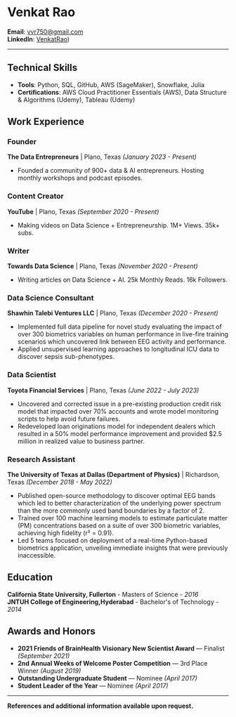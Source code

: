 # Venkat Rao 
**Email**: [vvr750@gmail.com](mailto:vvr750@gmail.com)  
**LinkedIn**: [VenkatRao](https://www.linkedin.com/in/venkat-rao-295647368))  

---

## Technical Skills  
- **Tools**: Python, SQL, GitHub, AWS (SageMaker), Snowflake, Julia  
- **Certifications**:  AWS Cloud Practitioner Essentials (AWS), Data Structure & Algorithms (Udemy), Tableau (Udemy)  

## Work Experience

### **Founder**  
**The Data Entrepreneurs** | Plano, Texas *(January 2023 - Present)*  
- Founded a community of 900+ data & AI entrepreneurs. Hosting monthly workshops and podcast episodes.

### **Content Creator**  
**YouTube** | Plano, Texas *(September 2020 - Present)*  
- Making videos on Data Science + Entrepreneurship. 1M+ Views. 35k+ subs.

### **Writer**  
**Towards Data Science** | Plano, Texas *(November 2020 - Present)*  
- Writing articles on Data Science + AI. 25k Monthly Reads. 16k Followers.

### **Data Science Consultant**  
**Shawhin Talebi Ventures LLC** | Plano, Texas *(December 2020 - Present)*  
- Implemented full data pipeline for novel study evaluating the impact of over 300 biometrics variables on human performance in live-fire training scenarios which uncovered link between EEG activity and performance.  
- Applied unsupervised learning approaches to longitudinal ICU data to discover sepsis sub-phenotypes.  

### **Data Scientist**  
**Toyota Financial Services** | Plano, Texas *(June 2022 - July 2023)*  
- Uncovered and corrected issue in a pre-existing production credit risk model that impacted over 70% accounts and wrote model monitoring scripts to help avoid future failures.  
- Redeveloped loan originations model for independent dealers which resulted in a 50% model performance improvement and provided $2.5 million in realized value to business partner.  

### **Research Assistant**  
**The University of Texas at Dallas (Department of Physics)** | Richardson, Texas *(December 2018 - May 2022)*  
- Published open-source methodology to discover optimal EEG bands which led to better characterization of the underlying power spectrum than the more commonly used band boundaries by a factor of 2.  
- Trained over 100 machine learning models to estimate particulate matter (PM) concentrations based on a suite of over 300 biometric variables, achieving high fidelity (r² = 0.91).  
- Led 5 teams focused on deployment of a real-time Python-based biometrics application, unveiling immediate insights that were previously inaccessible.  

## Education  
**California State University, Fullerton**  - Masters of Science - *2016*  
**JNTUH College of Engineering,Hyderabad** - Bachelor's of Technology - *2014*  

## Awards and Honors  
- **2021 Friends of BrainHealth Visionary New Scientist Award** — Finalist *(September 2021)*  
- **2nd Annual Weeks of Welcome Poster Competition** — 3rd Place Winner *(August 2019)*  
- **Outstanding Undergraduate Student** — Nominee *(April 2017)*  
- **Student Leader of the Year** — Nominee *(April 2017)*
---

**References and additional information available upon request.**
